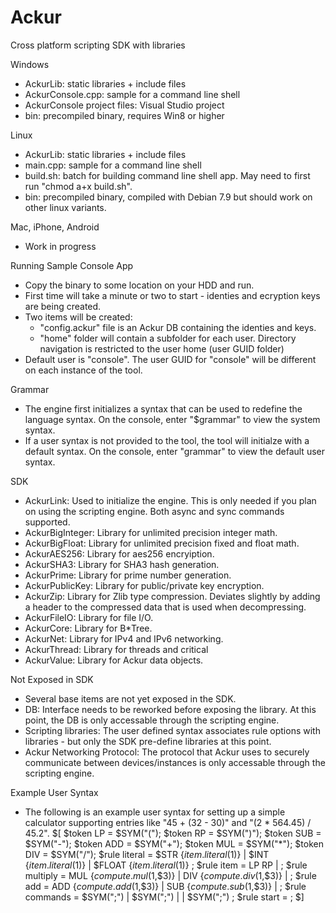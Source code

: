 # Ackur
Cross platform scripting SDK with libraries

Windows
- AckurLib: static libraries + include files
- AckurConsole.cpp: sample for a command line shell
- AckurConsole project files: Visual Studio project
- bin: precompiled binary, requires Win8 or higher

Linux
- AckurLib: static libraries + include files
- main.cpp: sample for a command line shell
- build.sh: batch for building command line shell app. May need to first run "chmod a+x build.sh".
- bin: precompiled binary, compiled with Debian 7.9 but should work on other linux variants.

Mac, iPhone, Android
- Work in progress

Running Sample Console App
- Copy the binary to some location on your HDD and run.
- First time will take a minute or two to start - identies and ecryption keys are being created.
- Two items will be created:
    * "config.ackur" file is an Ackur DB containing the identies and keys. 
    * "home" folder will contain a subfolder for each user. Directory navigation is restricted to the user home (user GUID folder)
- Default user is "console". The user GUID for "console" will be different on each instance of the tool.

Grammar
- The engine first initializes a syntax that can be used to redefine the language syntax. On the console, enter "$grammar" to view the system syntax.
- If a user syntax is not provided to the tool, the tool will initialze with a default syntax. On the console, enter "grammar" to view the default user syntax.

SDK
- AckurLink: Used to initialize the engine. This is only needed if you plan on using the scripting engine. Both async and sync commands supported.
- AckurBigInteger: Library for unlimited precision integer math.
- AckurBigFloat: Library for unlimited precision fixed and float math. 
- AckurAES256: Library for aes256 encryiption.
- AckurSHA3: Library for SHA3 hash generation.
- AckurPrime: Library for prime number generation.
- AckurPublicKey: Library for public/private key encryption.
- AckurZip: Library for Zlib type compression. Deviates slightly by adding a header to the compressed data that is used when decompressing.
- AckurFileIO: Library for file I/O. 
- AckurCore: Library for B*Tree. 
- AckurNet: Library for IPv4 and IPv6 networking.
- AckurThread: Library for threads and critical
- AckurValue: Library for Ackur data objects.

Not Exposed in SDK
- Several base items are not yet exposed in the SDK.
- DB: Interface needs to be reworked before exposing the library. At this point, the DB is only accessable through the scripting engine.
- Scripting libraries: The user defined syntax associates rule options with libraries - but only the SDK pre-define libraries at this point.
- Ackur Networking Protocol: The protocol that Ackur uses to securely communicate between devices/instances is only accessable through the scripting engine.

Example User Syntax
- The following is an example user syntax for setting up a simple calculator supporting entries like "45 + (32 - 30)" and "(2 * 564.45) / 45.2".
    $[
    $token LP = $SYM("(");
    $token RP = $SYM(")");
    $token SUB = $SYM("-");
    $token ADD = $SYM("+");
    $token MUL = $SYM("*");
    $token DIV = $SYM("/");
    $rule literal
    = $STR {$item.literal($1)}
    | $INT {$item.literal($1)}
    | $FLOAT {$item.literal($1)}
    ;
    $rule item
    = LP <add> RP
    | <literal>
    ;
    $rule multiply
    = <item> MUL <multiply> {$compute.mul($1,$3)}
    | <item> DIV <multiply> {$compute.div($1,$3)}
    | <item>
    ;
    $rule add 
    = <multiply> ADD <multiply> {$compute.add($1,$3)}
    | <multiply> SUB <multiply> {$compute.sub($1,$3)}
    | <multiply>
    ;
    $rule commands
    = <add> $SYM(";") <commands>
    | <add> $SYM(";")
    | <add>
    | $SYM(";")
    ;
    $rule start
    = <commands>
    ;
    $]
    
